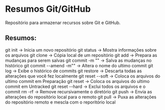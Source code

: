 # Resumos Git/GitHub

Repositório para armazenar recursos sobre Git e GitHub.

## Resumos:
  git init -> Inicia um novo repositório
  git status -> Mostra informações sobre os arquivos
  git clone <URL> -> Cópia local de um repositório
  git add -> Prepara as mudanças para serem salvas
  git commit -m "" -> Salva as mudanças no histórico
  git commit --amend -m"" -> Altera o nome do ultimo commit
  git log -> Exibe o histórico de commits
  git restore -> Descarta todas as alterações que você fez localmente
  git reset --soft <hash> -> Coloca os arquivos do ultimo commit em Preparação
  git reset <hash> -> Coloca os arquivos do ultimo commit em Untracked
  git reset --hard <hash> -> Exclui todos os arquivos e o commit
  rm -rf -> Remove recursivamente o diretório
  git push -> Envia as alterações do repositório local para o remoto
  git pull -> Puxa as alterações do repositório remoto e mescla com o reporitório local

